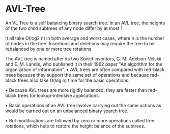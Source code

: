 AVL-Tree
========

An VL Tree is a self balancing binary search tree. In an AVL tree, the heights of the two child subtrees of any node differ by at most 1.

It all take O(log2 n) in both average and worst cases, where n is the number of nodes in the tree. Insertions and deletions may require the tree to be rebalanced by one or more tree rotations. 

The AVL tree is named after its two Soviet inventors, G. M. Adelson-Velskii and E. M. Landis, who published it in their 1962 paper "An algorithm for the organization of information". • AVL trees are often compared with red-black trees because they support the same set of operations and because red-black trees also take O(log n) time for the basic operations. 

• Because AVL trees are more rigidly balanced, they are faster than red-black trees for lookup-intensive applications.

• Basic operations of an AVL tree involve carrying out the same actions as would be carried out on an unbalanced binary search tree. 

• But modifications are followed by zero or more operations called tree rotations, which help to restore the height balance of the subtrees.
